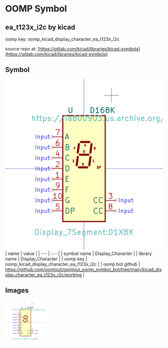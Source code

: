 # OOMP Symbol  
## ea_t123x_i2c  by kicad  
  
oomp key: oomp_kicad_display_character_ea_t123x_i2c  
  
source repo at: [https://gitlab.com/kicad/libraries/kicad-symbols](https://gitlab.com/kicad/libraries/kicad-symbols)  
## Symbol  
  
[![working.png](working_600.png)](working.png)  
| name | value | 
| --- | --- | 
| symbol name | Display_Character | 
| library name | Display_Character | 
| oomp key | oomp_kicad_display_character_ea_t123x_i2c | 
| oomp bot github | https://github.com/oomlout/oomlout_oomp_symbol_bot/tree/main/kicad_display_character_ea_t123x_i2c/working | 
## Images  
  
[![working.png](working_140.png)](working.png)  
